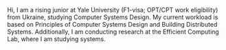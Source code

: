 Hi, I am a rising junior at Yale University (F1-visa; OPT/CPT work eligibility) from Ukraine, studying Computer Systems Design. My current workload is based on Principles of Computer Systems Design and Building Distributed Systems. Additionally, I am conducting research at the Efficient Computing Lab, where I am studying systems.

<img src="https://komarev.com/ghpvc/?username=anton-mel&style=flat-square&color=blue" alt=""/></img>

